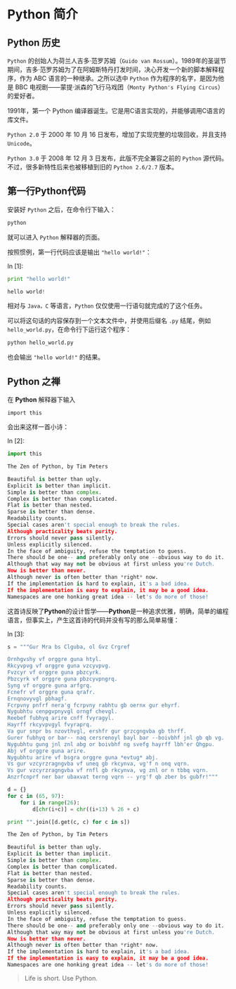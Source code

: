 # Python 简介

## **Python** 历史

`Python` 的创始人为荷兰人吉多·范罗苏姆（`Guido van Rossum`）。1989年的圣诞节期间，吉多·范罗苏姆为了在阿姆斯特丹打发时间，决心开发一个新的脚本解释程序，作为 ABC 语言的一种继承。之所以选中 `Python` 作为程序的名字，是因为他是 BBC 电视剧——蒙提·派森的飞行马戏团（`Monty Python's Flying Circus`）的爱好者。

1991年，第一个 Python 编译器诞生。它是用C语言实现的，并能够调用C语言的库文件。

`Python 2.0` 于 2000 年 10 月 16 日发布，增加了实现完整的垃圾回收，并且支持 `Unicode`。

`Python 3.0` 于 2008 年 12 月 3 日发布，此版不完全兼容之前的 `Python` 源代码。不过，很多新特性后来也被移植到旧的 `Python 2.6/2.7` 版本。

## 第一行Python代码

安装好 `Python` 之后，在命令行下输入：

```py
python 
```

就可以进入 `Python` 解释器的页面。

按照惯例，第一行代码应该是输出 `"hello world!"`：

In [1]:

```py
print "hello world!"

```

```py
hello world!

```

相对与 `Java，C` 等语言，`Python` 仅仅使用一行语句就完成的了这个任务。

可以将这句话的内容保存到一个文本文件中，并使用后缀名 `.py` 结尾，例如 `hello_world.py`，在命令行下运行这个程序：

```py
python hello_world.py 
```

也会输出 `"hello world!"` 的结果。

## Python 之禅

在 **Python** 解释器下输入

`import this`

会出来这样一首小诗：

In [2]:

```py
import this

```

```py
The Zen of Python, by Tim Peters

Beautiful is better than ugly.
Explicit is better than implicit.
Simple is better than complex.
Complex is better than complicated.
Flat is better than nested.
Sparse is better than dense.
Readability counts.
Special cases aren't special enough to break the rules.
Although practicality beats purity.
Errors should never pass silently.
Unless explicitly silenced.
In the face of ambiguity, refuse the temptation to guess.
There should be one-- and preferably only one --obvious way to do it.
Although that way may not be obvious at first unless you're Dutch.
Now is better than never.
Although never is often better than *right* now.
If the implementation is hard to explain, it's a bad idea.
If the implementation is easy to explain, it may be a good idea.
Namespaces are one honking great idea -- let's do more of those!

```

这首诗反映了**Python**的设计哲学——**Python**是一种追求优雅，明确，简单的编程语言，但事实上，产生这首诗的代码并没有写的那么简单易懂：

In [3]:

```py
s = """Gur Mra bs Clguba, ol Gvz Crgref

Ornhgvshy vf orggre guna htyl.
Rkcyvpvg vf orggre guna vzcyvpvg.
Fvzcyr vf orggre guna pbzcyrk.
Pbzcyrk vf orggre guna pbzcyvpngrq.
Syng vf orggre guna arfgrq.
Fcnefr vf orggre guna qrafr.
Ernqnovyvgl pbhagf.
Fcrpvny pnfrf nera'g fcrpvny rabhtu gb oernx gur ehyrf.
Nygubhtu cenpgvpnyvgl orngf chevgl.
Reebef fubhyq arire cnff fvyragyl.
Hayrff rkcyvpvgyl fvyraprq.
Va gur snpr bs nzovthvgl, ershfr gur grzcgngvba gb thrff.
Gurer fubhyq or bar-- naq cersrenoyl bayl bar --boivbhf jnl gb qb vg.
Nygubhtu gung jnl znl abg or boivbhf ng svefg hayrff lbh'er Qhgpu.
Abj vf orggre guna arire.
Nygubhtu arire vf bsgra orggre guna *evtug* abj.
Vs gur vzcyrzragngvba vf uneq gb rkcynva, vg'f n onq vqrn.
Vs gur vzcyrzragngvba vf rnfl gb rkcynva, vg znl or n tbbq vqrn.
Anzrfcnprf ner bar ubaxvat terng vqrn -- yrg'f qb zber bs gubfr!"""

d = {}
for c in (65, 97):
    for i in range(26):
        d[chr(i+c)] = chr((i+13) % 26 + c)

print "".join([d.get(c, c) for c in s])

```

```py
The Zen of Python, by Tim Peters

Beautiful is better than ugly.
Explicit is better than implicit.
Simple is better than complex.
Complex is better than complicated.
Flat is better than nested.
Sparse is better than dense.
Readability counts.
Special cases aren't special enough to break the rules.
Although practicality beats purity.
Errors should never pass silently.
Unless explicitly silenced.
In the face of ambiguity, refuse the temptation to guess.
There should be one-- and preferably only one --obvious way to do it.
Although that way may not be obvious at first unless you're Dutch.
Now is better than never.
Although never is often better than *right* now.
If the implementation is hard to explain, it's a bad idea.
If the implementation is easy to explain, it may be a good idea.
Namespaces are one honking great idea -- let's do more of those!

```

> Life is short. Use Python.